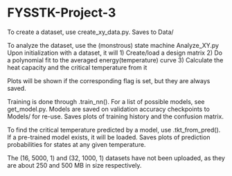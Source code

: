 # FYSSTK-Project-3

To create a dataset, use create_xy_data.py. Saves to Data/

To analyze the dataset, use the (monstrous) state machine Analyze_XY.py
Upon initialization with a dataset, it will 
    1) Create/load a design matrix
    2) Do a polynomial fit to the averaged energy(temperature) curve
    3) Calculate the heat capacity and the critical temperature from it

Plots will be shown if the corresponding flag is set, but they are always saved.

Training is done through .train_nn(). For a list of possible models, see get_model.py. Models are saved on validation accuracy checkpoints to Models/ for re-use. Saves plots of training history and the confusion matrix.

To find the critical temperature predicted by a model, use .tkt_from_pred(). If a pre-trained model exists, it will be loaded. Saves plots of prediction probabilities for states at any given temperature.


The (16, 5000, 1) and (32, 1000, 1) datasets have not been uploaded, as they are about 250 and 500 MB in size respectively.
